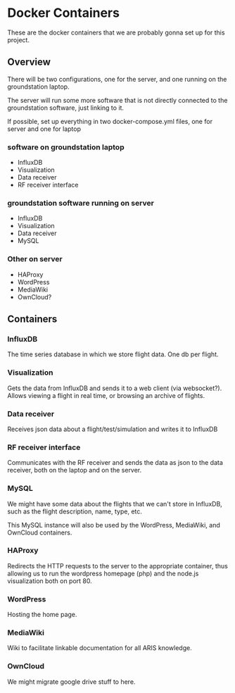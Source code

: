 # Docker Containers

These are the docker containers that we are probably gonna set up for this project.

## Overview

There will be two configurations, one for the server, and one running on the groundstation laptop.

The server will run some more software that is not directly connected to the groundstation software, just linking to it.

If possible, set up everything in two docker-compose.yml files, one for server and one for laptop

### software on groundstation laptop

* InfluxDB
* Visualization
* Data receiver
* RF receiver interface

### groundstation software running on server

* InfluxDB
* Visualization
* Data receiver
* MySQL

### Other on server

* HAProxy
* WordPress
* MediaWiki
* OwnCloud?


## Containers

### InfluxDB

The time series database in which we store flight data. One db per flight.

### Visualization

Gets the data from InfluxDB and sends it to a web client (via websocket?). Allows viewing a flight in real time, or browsing an archive of flights.

### Data receiver

Receives json data about a flight/test/simulation and writes it to InfluxDB

### RF receiver interface

Communicates with the RF receiver and sends the data as json to the data receiver, both on the laptop and on the server.

### MySQL

We might have some data about the flights that we can't store in InfluxDB, such as the flight description, name, type, etc.

This MySQL instance will also be used by the WordPress, MediaWiki, and OwnCloud containers.

### HAProxy

Redirects the HTTP requests to the server to the appropriate container, thus allowing us to run the wordpress homepage (php) and the node.js visualization both on port 80.

### WordPress

Hosting the home page.

### MediaWiki

Wiki to facilitate linkable documentation for all ARIS knowledge.

### OwnCloud

We might migrate google drive stuff to here.